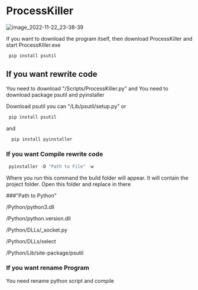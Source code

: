 # ProcessKiller

![image_2022-11-22_23-38-39](https://user-images.githubusercontent.com/56482435/203416908-ff367736-3bb7-4de5-9533-20adbc97c6cd.png)

If you want to download the program itself, then download ProcessKiller and start ProcessKiller.exe
```python
 pip install psutil
```

## If you want rewrite code

You need to download "/Scripts/ProcessKiller.py"
and
You need to download package psutil and pyinstaller

Download psutil you can "/Lib/psutil/setup.py" 
or
```python
 pip install psutil
```
and

```python
  pip install pyinstaller
```

### If you want Compile rewrite code

```python
 pyinstaller -D "Path to File" -w
```
Where you run this command the build folder will appear. It will contain the project folder.
Open this folder and replace in there

###"Path to Python"

/Python/python3.dll

/Python/python.version.dll

/Python/DLLs/_socket.py

/Python/DLLs/select

/Python/Lib/site-package/psutil

### If you want rename Program

You need rename python script and compile



